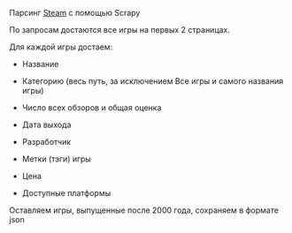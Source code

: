 Парсинг [Steam](https://store.steampowered.com/) с помощью Scrapy

По запросам достаются все игры на первых 2 страницах.

Для каждой игры достаем:

* Название

* Категорию (весь путь, за исключением Все игры и самого названия игры)

* Число всех обзоров и общая оценка

* Дата выхода

* Разработчик

* Метки (тэги) игры

* Цена

* Доступные платформы

Оставляем игры, выпущенные после 2000 года, сохраняем в формате json


